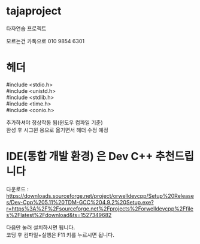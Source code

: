# tajaproject
타자연습 프로젝트<br>

모르는건 카톡으로
010 9854 6301
# 헤더
#include <stdio.h></br>
#include <unistd.h></br>
#include <stdlib.h></br>
#include <time.h></br>
#include <conio.h>

추가하셔야 정상작동 됨(윈도우 컴파일 기준)</br>
완성 후 시그윈 용으로 옮기면서 헤더 수정 예정

# IDE(통합 개발 환경) 은 Dev C++ 추천드립니다
다운로드 : https://downloads.sourceforge.net/project/orwelldevcpp/Setup%20Releases/Dev-Cpp%205.11%20TDM-GCC%204.9.2%20Setup.exe?r=https%3A%2F%2Fsourceforge.net%2Fprojects%2Forwelldevcpp%2Ffiles%2Flatest%2Fdownload&ts=1527349682

다음만 눌러 설치하시면 됩니다.</br>
코딩 후 컴파일+실행은 F11 키를 누르시면 됩니다.
